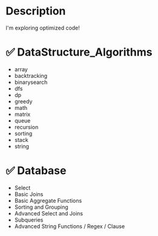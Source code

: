 Description
=============================
I'm exploring optimized code!

# ✅ DataStructure_Algorithms
* array
* backtracking
* binarysearch
* dfs
* dp
* greedy
* math
* matrix
* queue
* recursion
* sorting
* stack
* string

# ✅ Database
* Select
* Basic Joins
* Basic Aggregate Functions
* Sorting and Grouping
* Advanced Select and Joins
* Subqueries
* Advanced String Functions / Regex / Clause
